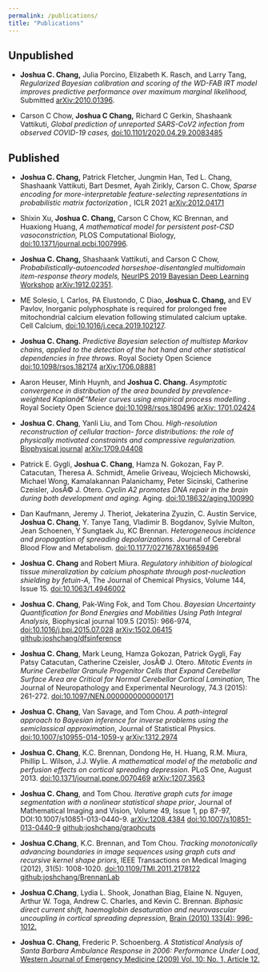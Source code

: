 ```yaml
---
permalink: /publications/
title: "Publications"
---
```


Unpublished
-----------

* **Joshua C. Chang,** Julia Porcino, Elizabeth K. Rasch, and Larry Tang, *Regularized Bayesian calibration and scoring of the WD-FAB IRT model improves predictive performance over maximum marginal likelihood,* Submitted [arXiv:2010.01396](https://arxiv.org/abs/2010.01396).

* Carson C Chow,  **Joshua C Chang,**  Richard C Gerkin, Shashaank Vattikuti, *Global prediction of unreported SARS-CoV2 infection from observed COVID-19 cases,* [doi:10.1101/2020.04.29.20083485](https://doi.org/10.1101/2020.04.29.20083485)


Published
---------

* **Joshua C. Chang,** Patrick Fletcher, Jungmin Han, Ted L. Chang, Shashaank Vattikuti, Bart Desmet, Ayah Zirikly, Carson C. Chow, *Sparse encoding for more-interpretable feature-selecting representations in probabilistic matrix factorization
,* ICLR 2021 [arXiv:2012.04171](https://arxiv.org/abs/2012.04171)

* Shixin Xu, **Joshua C. Chang,** Carson C Chow, KC Brennan, and Huaxiong Huang, *A mathematical model for persistent post-CSD vasoconstriction,* PLOS Computational Biology, [doi:10.1371/journal.pcbi.1007996](https://journals.plos.org/ploscompbiol/article?id=10.1371/journal.pcbi.1007996).

* **Joshua C. Chang,** Shashaank Vattikuti, and Carson C Chow, *Probabilistically-autoencoded horseshoe-disentangled multidomain item-response theory models,* [NeurIPS 2019 Bayesian Deep Learning Workshop](http://bayesiandeeplearning.org/) [arXiv:1912.02351](https://arxiv.org/abs/1912.02351).


* ME Solesio, L Carlos, PA Elustondo, C Diao, **Joshua C. Chang,** and EV Pavlov, Inorganic polyphosphate is required for prolonged free mitochondrial calcium elevation following stimulated calcium uptake. Cell Calcium, [doi:10.1016/j.ceca.2019.102127](https://doi.org/10.1016/j.ceca.2019.102127).


* **Joshua C. Chang.** *Predictive Bayesian selection of multistep Markov chains, applied to the detection
of the hot hand and other statistical dependencies in free throws.* Royal Society Open Science [doi:10.1098/rsos.182174](https://doi.org/10.1098/rsos.182174) [arXiv:1706.08881](https://arxiv.org/abs/1706.08881)

* Aaron Heuser, Minh Huynh, and **Joshua C. Chang.** *Asymptotic convergence in distribution of the area bounded by prevalence-weighted Kaplanâ€“Meier curves using empirical process modelling
.* Royal Society Open Science [doi:10.1098/rsos.180496](https://royalsocietypublishing.org/doi/10.1098/rsos.180496) [arXiv: 1701.02424](https://arxiv.org/abs/1701.02424)


* **Joshua C. Chang**, Yanli Liu, and Tom Chou. *High-resolution reconstruction of cellular traction- force distributions: the role of physically motivated constraints and compressive regularization.* [Biophysical journal](https://www.cell.com/biophysj/fulltext/S0006-3495(17)31033-0) [arXiv:1709.04408](http://arxiv.org/abs/1709.04408)

* Patrick E. Gygli, **Joshua C. Chang**, Hamza N. Gokozan, Fay P. Catacutan, Theresa A. Schmidt, Amelie Griveau, Wojciech Michowski, Michael Wong, Kamalakannan Palanichamy, Peter Sicinski, Catherine Czeisler, JosÃ© J. Otero. *Cyclin A2 promotes DNA repair in the brain during both development and aging.* Aging. [doi:10.18632/aging.100990](http://dx.doi.org/10.18632/aging.100990)

* Dan Kaufmann, Jeremy J. Theriot, Jekaterina Zyuzin, C. Austin Service, **Joshua C. Chang**, Y. Tanye Tang, Vladimir B. Bogdanov, Sylvie Multon, Jean Schoenen, Y Sungtaek Ju, KC Brennan. *Heterogeneous incidence and propagation of spreading depolarizations.*  Journal of Cerebral Blood Flow and Metabolism.  [doi:10.1177/0271678X16659496](http://dx.doi.org/10.1177/0271678X16659496)

* **Joshua C. Chang** and Robert Miura. *Regulatory inhibition of biological tissue mineralization by calcium phosphate through post-nucleation shielding by fetuin-A,* The Journal of Chemical Physics, Volume 144, Issue 15. [doi:10.1063/1.4946002](http://dx.doi.org/10.1063/1.4946002)

* **Joshua C. Chang**, Pak-Wing Fok, and Tom Chou. *Bayesian Uncertainty Quantification for Bond Energies and Mobilities Using Path Integral Analysis,* Biophysical journal 109.5 (2015): 966-974, [doi:10.1016/j.bpj.2015.07.028](http://dx.doi.org/10.1016/j.bpj.2015.07.028) [arXiv:1502.06415](http://arxiv.org/abs/1502.06415) [github:joshchang/dfsinference](https://github.com/joshchang/dfsinference)

* **Joshua C. Chang**,  Mark Leung, Hamza Gokozan, Patrick Gygli, Fay Patsy Catacutan, Catherine Czeisler, JosÃ© J. Otero. *Mitotic Events in Murine Cerebellar Granule Progenitor Cells that Expand Cerebellar Surface Area are Critical for Normal Cerebellar Cortical Lamination,* The Journal of Neuropathology and Experimental Neurology, 74.3 (2015): 261-272. [doi:10.1097/NEN.0000000000000171](http://dx.doi.org/10.1097/NEN.0000000000000171) 

* **Joshua C. Chang**, Van Savage, and Tom Chou. *A path-integral approach to Bayesian inference for inverse problems using the semiclassical approximation*, Journal of Statistical Physics. [doi:10.1007/s10955-014-1059-y](http://dx.doi.org/10.1007/s10955-014-1059-y) [arXiv:1312.2974](http://arxiv.org/abs/1312.2974)

* **Joshua C. Chang**, K.C. Brennan, Dondong He, H. Huang, R.M. Miura, Phillip L. Wilson, J.J. Wylie. *A mathematical model of the metabolic and perfusion effects on cortical spreading depression.* PLoS One, August 2013. [doi:10.1371/journal.pone.0070469](http://www.plosone.org/article/info%3Adoi%2F10.1371%2Fjournal.pone.0070469) [arXiv:1207.3563](http://arxiv.org/abs/1207.3563)

* **Joshua C. Chang**, and Tom Chou. *Iterative graph cuts for image segmentation with a nonlinear statistical shape prior*, Journal of Mathematical Imaging and Vision, Volume 49, Issue 1, pp 87-97, DOI:10.1007/s10851-013-0440-9. [arXiv:1208.4384](http://arxiv.org/abs/1208.4384) [doi:10.1007/s10851-013-0440-9](http://link.springer.com/article/10.1007/s10851-013-0440-9) [github:joshchang/graphcuts](https://github.com/joshchang/graphcuts)

* **Joshua C.Chang**, K.C. Brennan, and Tom Chou. *Tracking monotonically advancing boundaries in image sequences using graph cuts and recursive kernel shape priors*, IEEE Transactions on Medical Imaging (2012), 31(5): 1008-1020. [doi:10.1109/TMI.2011.2178122](http://ieeexplore.ieee.org/xpls/abs_all.jsp?arnumber=6095372)  [github:joshchang/BrennanLab](https://github.com/joshchang/BrennanLab)

* **Joshua C.Chang**, Lydia L. Shook, Jonathan Biag, Elaine N. Nguyen, Arthur W. Toga, Andrew C. Charles, and Kevin C. Brennan. *Biphasic direct current shift, haemoglobin desaturation and neurovascular uncoupling in cortical spreading depression*, [Brain (2010) 133(4): 996-1012.](http://brain.oxfordjournals.org/content/133/4/996.short)

* **Joshua C. Chang**,  Frederic P. Schoenberg. *A Statistical Analysis of Santa Barbara Ambulance Response in 2006: Performance Under Load*, [Western Journal of Emergency Medicine (2009) Vol. 10: No. 1, Article 12.](http://repositories.cdlib.org/uciem/westjem/vol10/iss1/art12)

